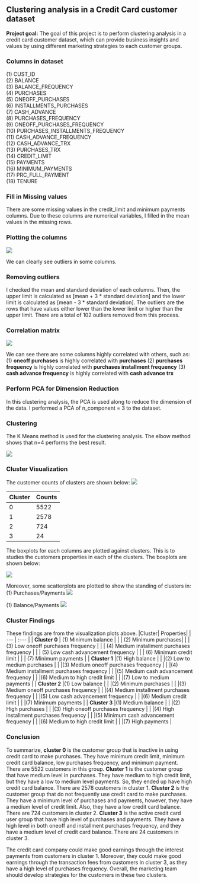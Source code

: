 ## Clustering analysis in a Credit Card customer dataset

**Project goal:** The goal of this project is to perform clustering analysis in a credit card customer dataset, which can provide business insights and values by using different marketing strategies to each customer groups.



### Columns in dataset

(1) CUST_ID <br>
(2) BALANCE <br>
(3) BALANCE_FREQUENCY <br>
(4) PURCHASES <br>
(5) ONEOFF_PURCHASES <br>
(6) INSTALLMENTS_PURCHASES <br>
(7) CASH_ADVANCE <br>
(8) PURCHASES_FREQUENCY <br>
(9) ONEOFF_PURCHASES_FREQUENCY <br>
(10) PURCHASES_INSTALLMENTS_FREQUENCY <br>
(11) CASH_ADVANCE_FREQUENCY <br>
(12) CASH_ADVANCE_TRX <br>
(13) PURCHASES_TRX <br>
(14) CREDIT_LIMIT <br>
(15) PAYMENTS <br>
(16) MINIMUM_PAYMENTS <br>
(17) PRC_FULL_PAYMENT <br>
(18) TENURE <br>



### Fill in Missing values

There are some missing values in the credit_limit and minimum payments columns. Due to these columns are numerical variables, I filled in the mean values in the missing rows.


### Plotting the columns

![](univariate_analysis.png)

We can clearly see outliers in some columns.



### Removing outliers

I checked the mean and standard deviation of each columns. Then, the upper limit is calculated as [mean + 3 * standard deviation] and the lower limit is calculated as [mean - 3 * standard deviation]. The outliers are the rows that have values either lower than the lower limit or higher than the upper limit. There are a total of 102 outliers removed from this process.


### Correlation matrix

![](cm.png)

We can see there are some columns highly correlated with others, such as:
(1) **oneoff purchases** is highly correlated with **purchases**
(2) **purchases frequency** is highly correlated with **purchases installment frequency**
(3) **cash advance frequency** is highly correlated with **cash advance trx**

### Perform PCA for Dimension Reduction

In this clustering analysis, the PCA is used along to reduce the dimension of the data. I performed a PCA of n_component = 3 to the dataset.

### Clustering

The K Means method is used for the clustering analysis. The elbow method shows that n=4 performs the best result.

![](elbow.png)

### Cluster Visualization

The customer counts of clusters are shown below: 
![](cluster_count.png)

|Cluster|Counts|
| --- | ---|
| 0 | 5522 |
| 1 | 2578 |
| 2 | 724 |
| 3 | 24 |

The boxplots for each columns are plotted against clusters. This is to studies the customers properties in each of the clusters. The boxplots are shown below:

![](cluster_boxplot.png)

Moreover, some scatterplots are plotted to show the standing of clusters in:
(1) Purchases/Payments
![](cluster_scatter1.png)

(1) Balance/Payments
![](cluster_scatter2.png)

### Cluster Findings

These findings are from the visualization plots above.
|Cluster| Properties|
| --- | :--- | 
| **Cluster 0** | (1) Minimum balance |
|               | (2) Minimum purchases|
|               | (3) Low oneoff purchases frequency |
|               | (4) Medium installment purchases frequency |
|               | (5) Low cash advancement frequency |
|               | (6) Minimum credit limit |
|               | (7) Minimum payments |
| **Cluster 1** |(1) High balance |
|               |(2) Low to medium purchases |
|               |(3) Medium oneoff purchases frequency |
|               |(4) Medium installment purchases frequency |
|               |(5) Medium cash advancement frequency |
|               |(6) Medium to high credit limit |
|               |(7) Low to medium payments |
| **Cluster 2** |(1) Low balance |
|               |(2) Minimum purchases |
|               |(3) Medium oneoff purchases frequency |
|               |(4) Medium installment purchases frequency |
|               |(5) Low cash advancement frequency |
|               |(6) Medium credit limit |
|               |(7) Minimum payments |
| **Cluster 3** |(1) Medium balance |
|               |(2) High purchases |
|               |(3) High oneoff purchases frequency |
|               |(4) High installment purchases frequency |
|               |(5) Minimum cash advancement frequency |
|               |(6) Medium to high credit limit |
|               |(7) High payments |

### Conclusion

To summarize, **cluster 0** is the customer group that is inactive in using credit card to make purchases. They have minimum credit limit, minimum credit card balance, low purchases frequency, and minimum payment. There are 5522 customers in this group. **Cluster 1** is the customer group that have medium level in purchases. They have medium to high credit limit, but they have a low to medium level payments. So, they ended up have high credit card balance. There are 2578 customers in cluster 1. **Cluster 2** is the customer group that do not frequently use credit card to make purchases. They have a minimum level of purchases and payments, however, they have a medium level of credit limit. Also, they have a low credit card balance. There are 724 customers in cluster 2. **Cluster 3** is the active credit card user group that have high level of purchases and payments. They have a high level in both oneoff and installment purchases frequency, and they have a medium level of credit card balance. There are 24 customers in cluster 3.

The credit card company could make good earnings through the interest payments from customers in cluster 1. Moreover, they could make good earnings through the transaction fees from customers in cluster 3, as they have a high level of purchases frequency. Overall, the marketing team should develop strategies for the customers in these two clusters.
